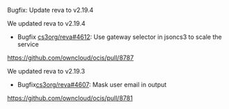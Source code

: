 Bugfix: Update reva to v2.19.4

We updated reva to v2.19.4

*   Bugfix [cs3org/reva#4612](https://github.com/cs3org/reva/pull/4612): Use gateway selector in jsoncs3 to scale the service

https://github.com/owncloud/ocis/pull/8787

We updated reva to v2.19.3

*   Bugfix[cs3org/reva#4607](https://github.com/cs3org/reva/pull/4607): Mask user email in output

https://github.com/owncloud/ocis/pull/8781
